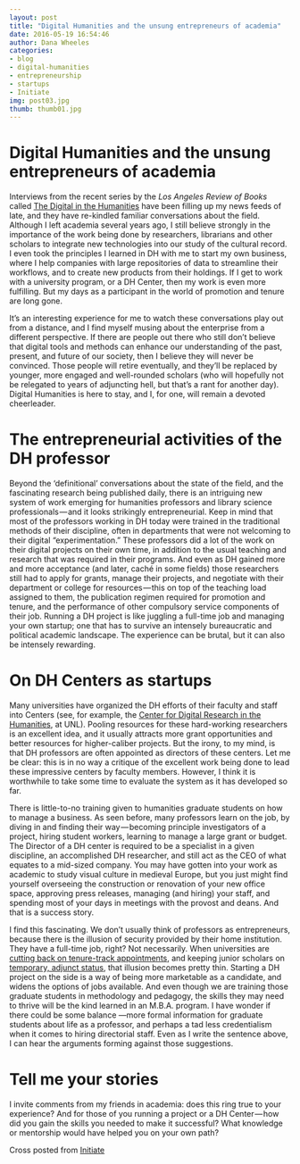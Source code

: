 ```yaml
---
layout: post
title: "Digital Humanities and the unsung entrepreneurs of academia"
date: 2016-05-19 16:54:46
author: Dana Wheeles
categories: 
- blog
- digital-humanities
- entrepreneurship
- startups
- Initiate
img: post03.jpg
thumb: thumb01.jpg
---
```


# Digital Humanities and the unsung entrepreneurs of academia
Interviews from the recent series by the *Los Angeles Review of Books* called [The Digital in the Humanities][digital] have been filling up my news feeds of late, and they have re-kindled familiar conversations about the field. Although I left academia several years ago, I still believe strongly in the importance of the work being done by researchers, librarians and other scholars to integrate new technologies into our study of the cultural record. I even took the principles I learned in DH with me to start my own business, where I help companies with large repositories of data to streamline their workflows, and to create new products from their holdings. If I get to work with a university program, or a DH Center, then my work is even more fulfilling. But my days as a participant in the world of promotion and tenure are long gone.

It’s an interesting experience for me to watch these conversations play out from a distance, and I find myself musing about the enterprise from a different perspective. If there are people out there who still don’t believe that digital tools and methods can enhance our understanding of the past, present, and future of our society, then I believe they will never be convinced. Those people will retire eventually, and they’ll be replaced by younger, more engaged and well-rounded scholars (who will hopefully not be relegated to years of adjuncting hell, but that’s a rant for another day). Digital Humanities is here to stay, and I, for one, will remain a devoted cheerleader.

# The entrepreneurial activities of the DH professor

Beyond the ‘definitional’ conversations about the state of the field, and the fascinating research being published daily, there is an intriguing new system of work emerging for humanities professors and library science professionals — and it looks strikingly entrepreneurial. Keep in mind that most of the professors working in DH today were trained in the traditional methods of their discipline, often in departments that were not welcoming to their digital “experimentation.” These professors did a lot of the work on their digital projects on their own time, in addition to the usual teaching and research that was required in their programs. And even as DH gained more and more acceptance (and later, caché in some fields) those researchers still had to apply for grants, manage their projects, and negotiate with their department or college for resources — this on top of the teaching load assigned to them, the publication regimen required for promotion and tenure, and the performance of other compulsory service components of their job. Running a DH project is like juggling a full-time job and managing your own startup; one that has to survive an intensely bureaucratic and political academic landscape. The experience can be brutal, but it can also be intensely rewarding.

# On DH Centers as startups
Many universities have organized the DH efforts of their faculty and staff into Centers (see, for example, the [Center for Digital Research in the Humanities][center], at UNL). Pooling resources for these hard-working researchers is an excellent idea, and it usually attracts more grant opportunities and better resources for higher-caliber projects. But the irony, to my mind, is that DH professors are often appointed as directors of these centers. Let me be clear: this is in no way a critique of the excellent work being done to lead these impressive centers by faculty members. However, I think it is worthwhile to take some time to evaluate the system as it has developed so far.

There is little-to-no training given to humanities graduate students on how to manage a business. As seen before, many professors learn on the job, by diving in and finding their way — becoming principle investigators of a project, hiring student workers, learning to manage a large grant or budget. The Director of a DH center is required to be a specialist in a given discipline, an accomplished DH researcher, and still act as the CEO of what equates to a mid-sized company. You may have gotten into your work as academic to study visual culture in medieval Europe, but you just might find yourself overseeing the construction or renovation of your new office space, approving press releases, managing (and hiring) your staff, and spending most of your days in meetings with the provost and deans. And that is a success story.

I find this fascinating. We don’t usually think of professors as entrepreneurs, because there is the illusion of security provided by their home institution. They have a full-time job, right? Not necessarily. When universities are [cutting back on tenure-track appointments][tenure], and keeping junior scholars on [temporary, adjunct status][adjunct], that illusion becomes pretty thin. Starting a DH project on the side is a way of being more marketable as a candidate, and widens the options of jobs available. And even though we are training those graduate students in methodology and pedagogy, the skills they may need to thrive will be the kind learned in an M.B.A. program. I have wonder if there could be some balance —more formal information for graduate students about life as a professor, and perhaps a tad less credentialism when it comes to hiring directorial staff. Even as I write the sentence above, I can hear the arguments forming against those suggestions.

# Tell me your stories
I invite comments from my friends in academia: does this ring true to your experience? And for those of you running a project or a DH Center — how did you gain the skills you needed to make it successful? What knowledge or mentorship would have helped you on your own path?

Cross posted from [Initiate][initiate]

[digital]: https://lareviewofbooks.org/feature/the-digital-in-the-humanities

[center]: http://cdrh.unl.edu/

[tenure]: http://files.eric.ed.gov/fulltext/ED532269.pdf

[adjunct]: http://www.msnbc.com/melissa-harris-perry-1

[initiate]: https://medium.com/initiate/digital-humanities-and-the-unsung-entrepreneurs-of-academia-92e80cef31a6#.2f8rfsthl
